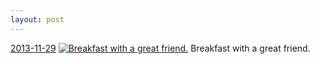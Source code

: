 ```yaml
---
layout: post
---
```


<p>
  <time><a href="/232">2013-11-29</a></time>
  <a href="/232"><img src="{{ site.assets_url }}/232-640.jpg" srcset="{{ site.assets_url }}/232-1280.jpg 1280w, {{ site.assets_url }}/232-960.jpg 960w, {{ site.assets_url }}/232-640.jpg 640w, {{ site.assets_url }}/232-320.jpg 320w" sizes="(min-width: 700px) 50vw, calc(100vw - 2rem)" alt="Breakfast with a great friend." /></a>
  <span>Breakfast with a great friend.</span>
</p>

